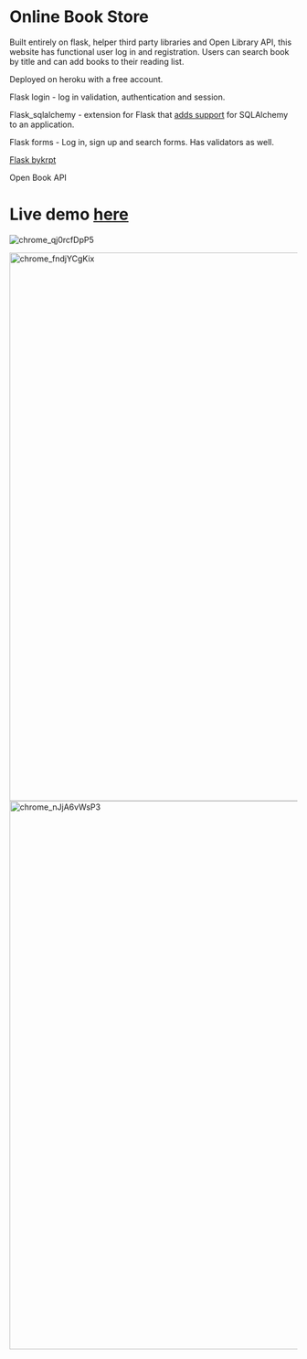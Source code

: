 # Online Book Store
Built entirely on flask, helper third party libraries and Open Library API, this website has functional user log in and registration. Users can search book by title and can add books to their reading list.

Deployed on heroku with a free account.

Flask login -  log in validation, authentication and session.

Flask_sqlalchemy -  extension for Flask that [adds support](https://flask-sqlalchemy.palletsprojects.com/en/2.x/) for SQLAlchemy to an application.

Flask forms - Log in, sign up and search forms. Has validators as well.

[Flask bykrpt](https://flask-bcrypt.readthedocs.io/en/latest/)

Open Book API

# Live demo [here](https://bookstore4u.herokuapp.com/)


![chrome_qj0rcfDpP5](https://user-images.githubusercontent.com/62855279/147797284-31c6eeb1-037d-4419-8d8a-8f93401a3deb.jpg)


<img width="960" alt="chrome_fndjYCgKix" src="https://user-images.githubusercontent.com/62855279/147797327-2ac1dce2-1b6b-4d5c-9432-0ac24df2629e.png">

<img width="960" alt="chrome_nJjA6vWsP3" src="https://user-images.githubusercontent.com/62855279/149235341-d868c7f6-5d0f-42c1-8bb9-1be2b020fdfd.png">
